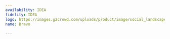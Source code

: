 ```yaml
---
availability: IDEA
fidelity: IDEA
logo: https://images.g2crowd.com/uploads/product/image/social_landscape/social_landscape_b2c8089bf58fc72f56826bafc8bbab02/bravo.png
name: Bravo

---
```

